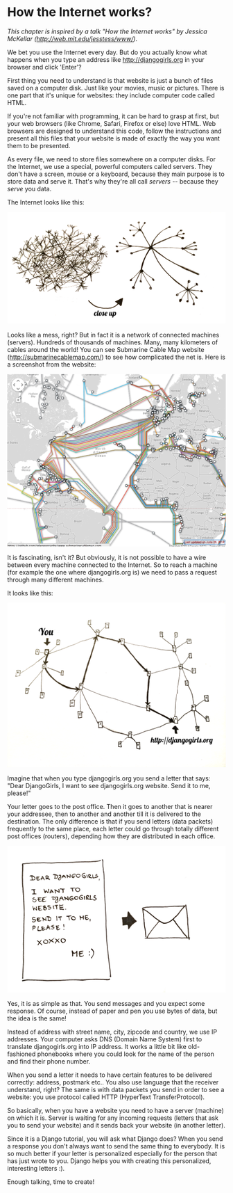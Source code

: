 # How the Internet works?

*This chapter is inspired by a talk "How the Internet works" by Jessica McKellar (http://web.mit.edu/jesstess/www/).*

We bet you use the Internet every day. But do you actually know what happens when you type an address like http://djangogirls.org in your browser and click 'Enter'?

First thing you need to understand is that website is just a bunch of files saved on a computer disk. Just like your movies, music or pictures.
There is one part that it's unique for websites: they include computer code called HTML.

If you're not familiar with programming, it can be hard to grasp at first, but your web browsers (like Chrome, Safari, Firefox or else) love HTML. Web browsers are designed to understand this code,
follow the instructions and present all this files that your website is made of exactly the way you want them to be presented.

As every file, we need to store files somewhere on a computer disks. For the Internet, we use a special, powerful computers called servers. They don't have
a screen, mouse or a keyboard, because they main purpose is to store data and serve it. That's why they're all call *servers* -- because they *serve* you data.

The Internet looks like this:

![Figure 1.1](images/internet_1.png)

Looks like a mess, right? But in fact it is a network of connected machines (servers). Hundreds of thousands of machines. Many, many kilometers of cables around the world! You can see Submarine Cable Map website (http://submarinecablemap.com/) to see how complicated the net is. Here is a screenshot from the website:

![Figure 1.2](images/internet_3.png)

It is fascinating, isn't it? But obviously, it is not possible to have a wire between every machine connected to the Internet. So to reach a machine (for example the one where djangogirls.org is) we need to pass a request through many different machines.

It looks like this:

![Figure 1.3](images/internet_2.png)

Imagine that when you type djangogirls.org you send a letter that says: "Dear DjangoGirls, I want to see djangogirls.org website. Send it to me, please!"

Your letter goes to the post office. Then it goes to another that is nearer your addressee, then to another and another till it is delivered to the destination. The only difference is that if you send letters (data packets) frequently to the same place, each letter could go through totally different post offices (routers), depending how they are distributed in each office.

![Figure 1.4](images/internet_4.png)

Yes, it is as simple as that. You send messages and you expect some response. Of course, instead of paper and pen you use bytes of data, but the idea is the same!

Instead of address with street name, city, zipcode and country, we use IP addresses. Your computer asks DNS (Domain Name System) first to translate djangogirls.org into IP address. It works a little bit like old-fashioned phonebooks where you could look for the name of the person and find their phone number.

When you send a letter it needs to have certain features to be delivered correctly: address, postmark etc.. You also use language that the receiver understand, right? The same is with data packets you send in order to see a website: you use protocol called HTTP (HyperText TransferProtocol).

So basically, when you have a website you need to have a server (machine) on which it is. Server is waiting for any incoming requests (letters that ask you to send your website) and it sends back your website (in another letter).

Since it is a Django tutorial, you will ask what Django does? When you send a response you don't always want to send the same thing to everybody. It is so much better if your letter is personalized especially for the person that has just wrote to you. Django helps you with creating this personalized, interesting letters :).

Enough talking, time to create!
